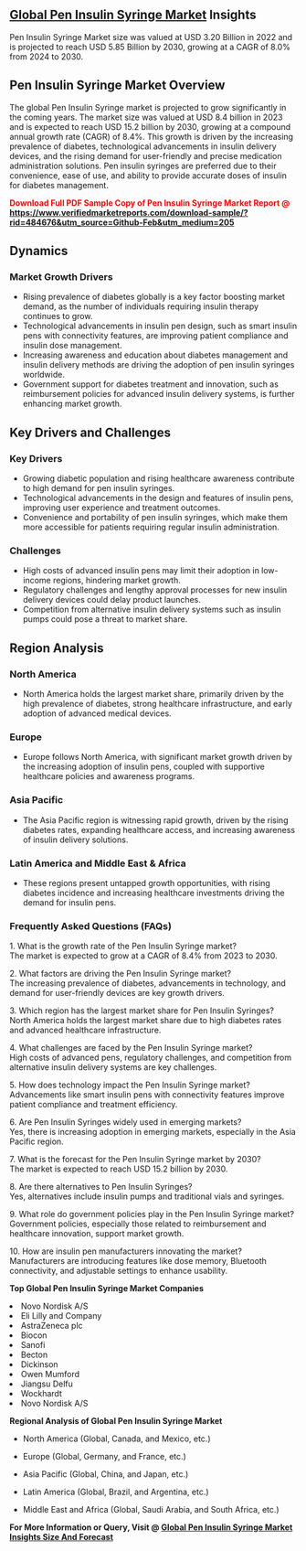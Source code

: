 <h2><a href="https://www.verifiedmarketreports.com/download-sample/?rid=484676&amp;utm_source=Github&amp;utm_medium=205" target="_blank">Global Pen Insulin Syringe Market</a> Insights</h2><p>Pen Insulin Syringe Market size was valued at USD 3.20 Billion in 2022 and is projected to reach USD 5.85 Billion by 2030, growing at a CAGR of 8.0% from 2024 to 2030.</p><p> <h2>Pen Insulin Syringe Market Overview</h2> <p>The global Pen Insulin Syringe market is projected to grow significantly in the coming years. The market size was valued at USD 8.4 billion in 2023 and is expected to reach USD 15.2 billion by 2030, growing at a compound annual growth rate (CAGR) of 8.4%. This growth is driven by the increasing prevalence of diabetes, technological advancements in insulin delivery devices, and the rising demand for user-friendly and precise medication administration solutions. Pen insulin syringes are preferred due to their convenience, ease of use, and ability to provide accurate doses of insulin for diabetes management.</p> <p><strong><p><span class=""><span style="color: #ff0000;"><strong>Download Full PDF Sample Copy of Pen Insulin Syringe Market Report</strong> @ </span><a href="https://www.verifiedmarketreports.com/download-sample/?rid=484676&amp;utm_source=Github-Feb&amp;utm_medium=205" target="_blank">https://www.verifiedmarketreports.com/download-sample/?rid=484676&amp;utm_source=Github-Feb&amp;utm_medium=205</a></span></p></strong></p> <h2>Dynamics</h2> <h3>Market Growth Drivers</h3> <ul> <li>Rising prevalence of diabetes globally is a key factor boosting market demand, as the number of individuals requiring insulin therapy continues to grow.</li> <li>Technological advancements in insulin pen design, such as smart insulin pens with connectivity features, are improving patient compliance and insulin dose management.</li> <li>Increasing awareness and education about diabetes management and insulin delivery methods are driving the adoption of pen insulin syringes worldwide.</li> <li>Government support for diabetes treatment and innovation, such as reimbursement policies for advanced insulin delivery systems, is further enhancing market growth.</li> </ul> <h2>Key Drivers and Challenges</h2> <h3>Key Drivers</h3> <ul> <li>Growing diabetic population and rising healthcare awareness contribute to high demand for pen insulin syringes.</li> <li>Technological advancements in the design and features of insulin pens, improving user experience and treatment outcomes.</li> <li>Convenience and portability of pen insulin syringes, which make them more accessible for patients requiring regular insulin administration.</li> </ul> <h3>Challenges</h3> <ul> <li>High costs of advanced insulin pens may limit their adoption in low-income regions, hindering market growth.</li> <li>Regulatory challenges and lengthy approval processes for new insulin delivery devices could delay product launches.</li> <li>Competition from alternative insulin delivery systems such as insulin pumps could pose a threat to market share.</li> </ul> <h2>Region Analysis</h2> <h3>North America</h3> <ul> <li>North America holds the largest market share, primarily driven by the high prevalence of diabetes, strong healthcare infrastructure, and early adoption of advanced medical devices.</li> </ul> <h3>Europe</h3> <ul> <li>Europe follows North America, with significant market growth driven by the increasing adoption of insulin pens, coupled with supportive healthcare policies and awareness programs.</li> </ul> <h3>Asia Pacific</h3> <ul> <li>The Asia Pacific region is witnessing rapid growth, driven by the rising diabetes rates, expanding healthcare access, and increasing awareness of insulin delivery solutions.</li> </ul> <h3>Latin America and Middle East & Africa</h3> <ul> <li>These regions present untapped growth opportunities, with rising diabetes incidence and increasing healthcare investments driving the demand for insulin pens.</li> </ul> <h3>Frequently Asked Questions (FAQs)</h3> <p>1. What is the growth rate of the Pen Insulin Syringe market? <br> The market is expected to grow at a CAGR of 8.4% from 2023 to 2030.</p> <p>2. What factors are driving the Pen Insulin Syringe market? <br> The increasing prevalence of diabetes, advancements in technology, and demand for user-friendly devices are key growth drivers.</p> <p>3. Which region has the largest market share for Pen Insulin Syringes? <br> North America holds the largest market share due to high diabetes rates and advanced healthcare infrastructure.</p> <p>4. What challenges are faced by the Pen Insulin Syringe market? <br> High costs of advanced pens, regulatory challenges, and competition from alternative insulin delivery systems are key challenges.</p> <p>5. How does technology impact the Pen Insulin Syringe market? <br> Advancements like smart insulin pens with connectivity features improve patient compliance and treatment efficiency.</p> <p>6. Are Pen Insulin Syringes widely used in emerging markets? <br> Yes, there is increasing adoption in emerging markets, especially in the Asia Pacific region.</p> <p>7. What is the forecast for the Pen Insulin Syringe market by 2030? <br> The market is expected to reach USD 15.2 billion by 2030.</p> <p>8. Are there alternatives to Pen Insulin Syringes? <br> Yes, alternatives include insulin pumps and traditional vials and syringes.</p> <p>9. What role do government policies play in the Pen Insulin Syringe market? <br> Government policies, especially those related to reimbursement and healthcare innovation, support market growth.</p> <p>10. How are insulin pen manufacturers innovating the market? <br> Manufacturers are introducing features like dose memory, Bluetooth connectivity, and adjustable settings to enhance usability.</p> </p><p><strong>Top Global Pen Insulin Syringe Market Companies</strong></p><div data-test-id=""><p><li>Novo Nordisk A/S</li><li> Eli Lilly and Company</li><li> AstraZeneca plc</li><li> Biocon</li><li> Sanofi</li><li> Becton</li><li> Dickinson</li><li> Owen Mumford</li><li> Jiangsu Delfu</li><li> Wockhardt</li><li> Novo Nordisk A/S</li></p><div><strong>Regional Analysis of&nbsp;Global Pen Insulin Syringe Market</strong></div><ul><li dir="ltr"><p dir="ltr">North America&nbsp;(Global, Canada, and Mexico, etc.)</p></li><li dir="ltr"><p dir="ltr">Europe (Global, Germany, and France, etc.)</p></li><li dir="ltr"><p dir="ltr">Asia Pacific&nbsp;(Global, China, and Japan, etc.)</p></li><li dir="ltr"><p dir="ltr">Latin America&nbsp;(Global, Brazil, and Argentina, etc.)</p></li><li dir="ltr">Middle East and Africa&nbsp;(Global, Saudi Arabia, and South Africa, etc.)</li></ul><p><strong>For More Information or Query, Visit @&nbsp;</strong><strong><a href="https://www.verifiedmarketreports.com/product/pen-insulin-syringe-market-size-and-forecast/?utm_source=Github&amp;utm_medium=205" target="_blank">Global Pen Insulin Syringe Market Insights Size And Forecast</a></strong></p></div>

